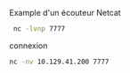 Example d'un écouteur Netcat

```bash
 nc -lvnp 7777
```

connexion 

```Bash
nc -nv 10.129.41.200 7777
```

